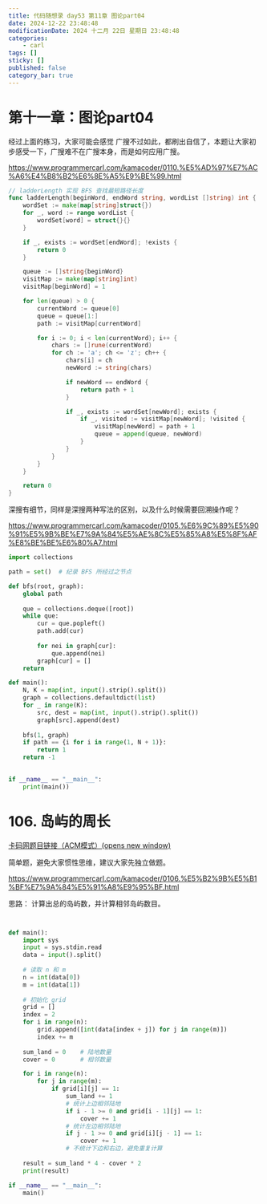 ```yaml
---
title: 代码随想录 day53 第11章 图论part04
date: 2024-12-22 23:48:48
modificationDate: 2024 十二月 22日 星期日 23:48:48
categories: 
	- carl
tags: []
sticky: []
published: false
category_bar: true
---
```


  

# **第十一章：图论part04**

  

  

经过上面的练习，大家可能会感觉 广搜不过如此，都刷出自信了，本题让大家初步感受一下，广搜难不在广搜本身，而是如何应用广搜。

https://www.programmercarl.com/kamacoder/0110.%E5%AD%97%E7%AC%A6%E4%B8%B2%E6%8E%A5%E9%BE%99.html



```go
// ladderLength 实现 BFS 查找最短路径长度
func ladderLength(beginWord, endWord string, wordList []string) int {
	wordSet := make(map[string]struct{})
	for _, word := range wordList {
		wordSet[word] = struct{}{}
	}

	if _, exists := wordSet[endWord]; !exists {
		return 0
	}

	queue := []string{beginWord}
	visitMap := make(map[string]int)
	visitMap[beginWord] = 1

	for len(queue) > 0 {
		currentWord := queue[0]
		queue = queue[1:]
		path := visitMap[currentWord]

		for i := 0; i < len(currentWord); i++ {
			chars := []rune(currentWord)
			for ch := 'a'; ch <= 'z'; ch++ {
				chars[i] = ch
				newWord := string(chars)

				if newWord == endWord {
					return path + 1
				}

				if _, exists := wordSet[newWord]; exists {
					if _, visited := visitMap[newWord]; !visited {
						visitMap[newWord] = path + 1
						queue = append(queue, newWord)
					}
				}
			}
		}
	}

	return 0
}


```



深搜有细节，同样是深搜两种写法的区别，以及什么时候需要回溯操作呢？

https://www.programmercarl.com/kamacoder/0105.%E6%9C%89%E5%90%91%E5%9B%BE%E7%9A%84%E5%AE%8C%E5%85%A8%E5%8F%AF%E8%BE%BE%E6%80%A7.html


```python
import collections

path = set()  # 纪录 BFS 所经过之节点

def bfs(root, graph):
    global path
    
    que = collections.deque([root])
    while que:
        cur = que.popleft()
        path.add(cur)
        
        for nei in graph[cur]:
            que.append(nei)
        graph[cur] = []
    return

def main():
    N, K = map(int, input().strip().split())
    graph = collections.defaultdict(list)
    for _ in range(K):
        src, dest = map(int, input().strip().split())
        graph[src].append(dest)
    
    bfs(1, graph)
    if path == {i for i in range(1, N + 1)}:
        return 1
    return -1
        

if __name__ == "__main__":
    print(main())
```
  
# 106. 岛屿的周长

[卡码网题目链接（ACM模式）(opens new window)](https://kamacoder.com/problempage.php?pid=1178)


简单题，避免大家惯性思维，建议大家先独立做题。

https://www.programmercarl.com/kamacoder/0106.%E5%B2%9B%E5%B1%BF%E7%9A%84%E5%91%A8%E9%95%BF.html

思路： 计算出总的岛屿数，并计算相邻岛屿数目。

```python


def main():
    import sys
    input = sys.stdin.read
    data = input().split()
    
    # 读取 n 和 m
    n = int(data[0])
    m = int(data[1])
    
    # 初始化 grid
    grid = []
    index = 2
    for i in range(n):
        grid.append([int(data[index + j]) for j in range(m)])
        index += m
    
    sum_land = 0    # 陆地数量
    cover = 0       # 相邻数量

    for i in range(n):
        for j in range(m):
            if grid[i][j] == 1:
                sum_land += 1
                # 统计上边相邻陆地
                if i - 1 >= 0 and grid[i - 1][j] == 1:
                    cover += 1
                # 统计左边相邻陆地
                if j - 1 >= 0 and grid[i][j - 1] == 1:
                    cover += 1
                # 不统计下边和右边，避免重复计算
    
    result = sum_land * 4 - cover * 2
    print(result)

if __name__ == "__main__":
    main()

```
